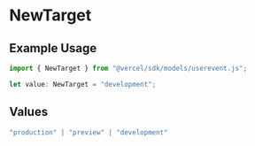 # NewTarget

## Example Usage

```typescript
import { NewTarget } from "@vercel/sdk/models/userevent.js";

let value: NewTarget = "development";
```

## Values

```typescript
"production" | "preview" | "development"
```